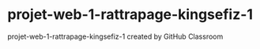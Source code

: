 # projet-web-1-rattrapage-kingsefiz-1
projet-web-1-rattrapage-kingsefiz-1 created by GitHub Classroom
